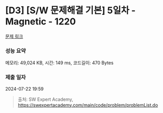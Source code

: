 # [D3] [S/W 문제해결 기본] 5일차 - Magnetic - 1220 

[문제 링크](https://swexpertacademy.com/main/code/problem/problemDetail.do?contestProbId=AV14hwZqABsCFAYD) 

### 성능 요약

메모리: 49,024 KB, 시간: 149 ms, 코드길이: 470 Bytes

### 제출 일자

2024-07-22 19:59



> 출처: SW Expert Academy, https://swexpertacademy.com/main/code/problem/problemList.do